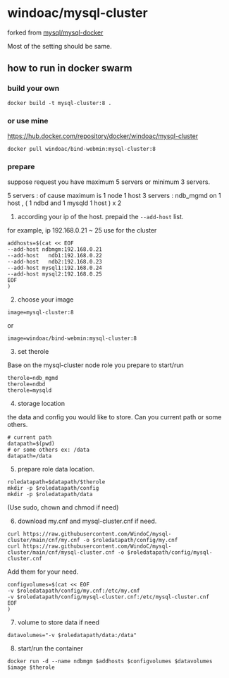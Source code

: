 # windoac/mysql-cluster

forked from [mysql/mysql-docker](https://github.com/mysql/mysql-docker/tree/main/mysql-cluster/8.0)

Most of the setting should be same.
   
## how to run in docker swarm

### build your own

```shell
docker build -t mysql-cluster:8 .
```

### or use mine

https://hub.docker.com/repository/docker/windoac/mysql-cluster

```shell
docker pull windoac/bind-webmin:mysql-cluster:8
```

### prepare

suppose request you have maximum 5 servers or minimum 3 servers.

5 servers : of cause maximum is 1 node 1 host
3 servers : ndb_mgmd on 1 host , ( 1 ndbd and 1 mysqld 1 host ) x 2

1. according your ip of the host. prepaid the `--add-host` list.

for example, ip 192.168.0.21 ~ 25 use for the cluster
```shell
addhosts=$(cat << EOF
--add-host ndbmgm:192.168.0.21
--add-host   ndb1:192.168.0.22
--add-host   ndb2:192.168.0.23
--add-host mysql1:192.168.0.24
--add-host mysql2:192.168.0.25
EOF
)
```

2. choose your image
```shell
image=mysql-cluster:8
```
or
```shell
image=windoac/bind-webmin:mysql-cluster:8
```

3. set therole

Base on the mysql-cluster node role you prepare to start/run
```shell
therole=ndb_mgmd
therole=ndbd
therole=mysqld
```

4. storage location

the data and config you would like to store. Can you current path or some others.
```shell
# current path
datapath=$(pwd)
# or some others ex: /data
datapath=/data
```

5. prepare role data location.

```shell
roledatapath=$datapath/$therole
mkdir -p $roledatapath/config
mkdir -p $roledatapath/data
```
(Use sudo, chown and chmod if need)

6. download my.cnf and mysql-cluster.cnf if need.

```shell
curl https://raw.githubusercontent.com/WindoC/mysql-cluster/main/cnf/my.cnf -o $roledatapath/config/my.cnf
curl https://raw.githubusercontent.com/WindoC/mysql-cluster/main/cnf/mysql-cluster.cnf -o $roledatapath/config/mysql-cluster.cnf
```

Add them for your need.

```shell
configvolumes=$(cat << EOF
-v $roledatapath/config/my.cnf:/etc/my.cnf
-v $roledatapath/config/mysql-cluster.cnf:/etc/mysql-cluster.cnf
EOF
)
```

7. volume to store data if need

```shell
datavolumes="-v $roledatapath/data:/data"
```

8. start/run the container

```shell
docker run -d --name ndbmgm $addhosts $configvolumes $datavolumes $image $therole
```

